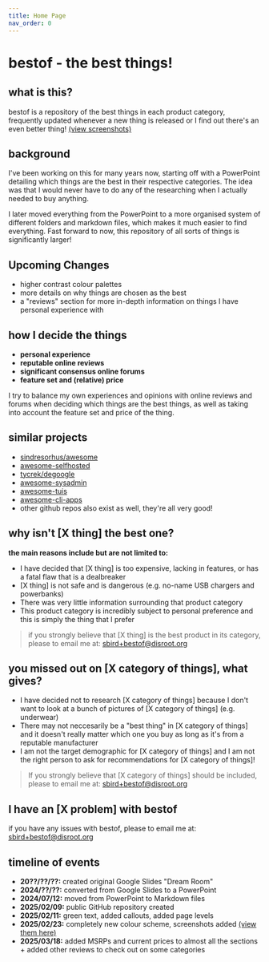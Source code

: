 ```yaml
---
title: Home Page
nav_order: 0
---
```

# bestof - the best things!

## what is this?

bestof is a repository of the best things in each product category, frequently updated whenever a new thing is released or I find out there's an even better thing! [(view screenshots)](screenshots.md)

## background

I've been working on this for many years now, starting off with a PowerPoint detailing which things are the best in their respective categories. The idea was that I would never have to do any of the researching when I actually needed to buy anything. 

I later moved everything from the PowerPoint to a more organised system of different folders and markdown files, which makes it much easier to find everything. Fast forward to now, this repository of all sorts of things is significantly larger!

## Upcoming Changes

- higher contrast colour palettes
- more details on why things are chosen as the best
- a "reviews" section for more in-depth information on things I have personal experience with

## how I decide the things

- **personal experience** 
- **reputable online reviews**
- **significant consensus online forums**
- **feature set and (relative) price**

I try to balance my own experiences and opinions with online reviews and forums when deciding which things are the best things, as well as taking into account the feature set and price of the thing.

## similar projects

- [sindresorhus/awesome](https://github.com/sindresorhus/awesome)
- [awesome-selfhosted](https://github.com/awesome-selfhosted/awesome-selfhosted)
- [tycrek/degoogle](https://tycrek.github.io/degoogle/)
- [awesome-sysadmin](https://github.com/awesome-foss/awesome-sysadmin)
- [awesome-tuis](https://github.com/rothgar/awesome-tuis)
- [awesome-cli-apps](https://github.com/agarrharr/awesome-cli-apps)
- other github repos also exist as well, they're all very good!

## why isn't \[X thing] the best one?

**the main reasons include but are not limited to:**
- I have decided that \[X thing] is too expensive, lacking in features, or has a fatal flaw that is a dealbreaker
- \[X thing] is not safe and is dangerous (e.g. no-name USB chargers and powerbanks)
- There was very little information surrounding that product category
- This product category is incredibly subject to personal preference and this is simply the thing that I prefer

> if you strongly believe that \[X thing] is the best product in its category, please to email me at: [sbird+bestof@disroot.org](mailto:sbird+bestof@disroot.org)

## you missed out on \[X category of things], what gives?

- I have decided not to research \[X category of things] because I don't want to look at a bunch of pictures of \[X category of things] (e.g. underwear)
- There may not neccesarily be a "best thing" in \[X category of things] and it doesn't really matter which one you buy as long as it's from a reputable manufacturer
- I am not the target demographic for \[X category of things] and I am not the right person to ask for recommendations for \[X category of things]!

> If you strongly believe that \[X category of things] should be included, please to email me at: [sbird+bestof@disroot.org](mailto:sbird+bestof@disroot.org)

## I have an \[X problem] with bestof

if you have any issues with bestof, please to email me at: [sbird+bestof@disroot.org](mailto:sbird+bestof@disroot.org)

## timeline of events

- **20??/??/??:** created original Google Slides "Dream Room"
- **2024/??/??:** converted from Google Slides to a PowerPoint
- **2024/07/12:** moved from PowerPoint to Markdown files
- **2025/02/09:** public GitHub repository created
- **2025/02/11:** green text, added callouts, added page levels
- **2025/02/23:** completely new colour scheme, screenshots added [(view them here)](screenshots.md)
- **2025/03/18:** added MSRPs and current prices to almost all the sections + added other reviews to check out on some categories
